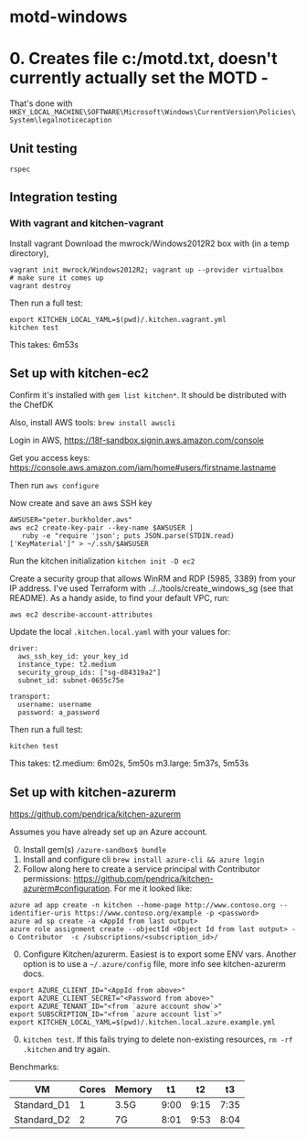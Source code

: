 # motd-windows

# 0. Creates file c:/motd.txt, doesn't currently actually set the MOTD -

That's done with `HKEY_LOCAL_MACHINE\SOFTWARE\Microsoft\Windows\CurrentVersion\Policies\System\legalnoticecaption`

## Unit testing

`rspec`

## Integration testing

### With vagrant and kitchen-vagrant

Install vagrant
Download the mwrock/Windows2012R2 box with (in a temp directory),

```
vagrant init mwrock/Windows2012R2; vagrant up --provider virtualbox
# make sure it comes up
vagrant destroy
```

Then run a full test:

```
export KITCHEN_LOCAL_YAML=$(pwd)/.kitchen.vagrant.yml
kitchen test
```

This takes: 6m53s

## Set up with kitchen-ec2

Confirm it's installed with `gem list kitchen*`. It should be distributed with the ChefDK

Also, install  AWS tools: `brew install awscli`

Login in AWS, https://18f-sandbox.signin.aws.amazon.com/console

Get you access keys: https://console.aws.amazon.com/iam/home#users/firstname.lastname

Then run `aws configure`

Now create and save an aws SSH key

```
AWSUSER="peter.burkholder.aws"
aws ec2 create-key-pair --key-name $AWSUSER |
   ruby -e "require 'json'; puts JSON.parse(STDIN.read)['KeyMaterial']" > ~/.ssh/$AWSUSER
```

Run the kitchen initialization `kitchen init -D ec2`

Create a security group that allows WinRM and RDP (5985, 3389) from your IP address. I've used Terraform with ../../tools/create_windows_sg (see that README). As a handy aside, to find your default VPC, run:

```
aws ec2 describe-account-attributes
```

Update the local `.kitchen.local.yaml` with your values for:

```
driver:
  aws_ssh_key_id: your_key_id
  instance_type: t2.medium
  security_group_ids: ["sg-d84319a2"]
  subnet_id: subnet-0655c75e

transport:
  username: username
  password: a_password
```

Then run a full test:

```
kitchen test
```

This takes:
  t2.medium: 6m02s, 5m50s
  m3.large: 5m37s, 5m53s


## Set up with kitchen-azurerm

https://github.com/pendrica/kitchen-azurerm

Assumes you have already set up an Azure account.

0. Install gem(s) `/azure-sandbox$ bundle`
0. Install and configure cli `brew install azure-cli && azure login`
0. Follow along here to create a service principal with Contributor permissions: https://github.com/pendrica/kitchen-azurerm#configuration.  For me it looked like:
```
azure ad app create -n kitchen --home-page http://www.contoso.org --identifier-uris https://www.contoso.org/example -p <password>
azure ad sp create -a <AppId from last output>
azure role assignment create --objectId <Object Id from last output> -o Contributor  -c /subscriptions/<subscription_id>/
```
0. Configure Kitchen/azurerm. Easiest is to export some ENV vars. Another option is to use a `~/.azure/config` file, more info see kitchen-azurerm docs.
```
export AZURE_CLIENT_ID="<AppId from above>"
export AZURE_CLIENT_SECRET="<Password from above>"
export AZURE_TENANT_ID="<from `azure account show`>"
export SUBSCRIPTION_ID="<from `azure account list`>"
export KITCHEN_LOCAL_YAML=$(pwd)/.kitchen.local.azure.example.yml
```

0. `kitchen test`.  If this fails trying to delete non-existing resources, `rm -rf .kitchen` and try again.

Benchmarks:

| VM | Cores | Memory | t1 | t2 | t3 |
| -- | -- | -- | -- | -- | -- |
| Standard_D1 | 1 | 3.5G | 9:00 | 9:15 | 7:35 |
| Standard_D2 | 2 | 7G | 8:01 | 9:53 | 8:04 |
